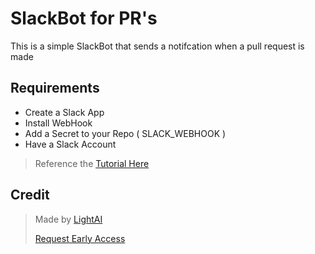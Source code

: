 # SlackBot for PR's
This is a simple SlackBot that sends a notifcation when a pull request is made


## Requirements 

 - Create a Slack App 
 - Install WebHook 
 - Add a Secret to your Repo ( SLACK_WEBHOOK )
 - Have a Slack Account

> Reference the [Tutorial Here](https://dev.to/lightblog/create-a-slackbot-using-github-actions-light-ai-3d91-temp-slug-3719617?preview=e08668117deef3c3afb177fc71303ecdc0f4174b409acd125a45e71b480a2c26eac1caa068c0e81b67db19e060f70758038c923ef5cd39045a9b85ed)



## Credit 
> Made by [LightAI](https://lightai.dev)
>  
>[Request Early Access](https://twitter.com/lightai)
